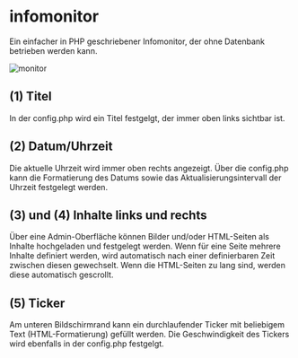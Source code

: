 # infomonitor
Ein einfacher in PHP geschriebener Infomonitor, der ohne Datenbank betrieben werden kann.

![monitor](https://user-images.githubusercontent.com/20777899/27708884-8f99d136-5d1a-11e7-84f6-dea7482c8ebf.jpg)

## (1) Titel
In der config.php wird ein Titel festgelgt, der immer oben links sichtbar ist.

## (2) Datum/Uhrzeit
Die aktuelle Uhrzeit wird immer oben rechts angezeigt. Über die config.php kann die Formatierung des Datums sowie das Aktualisierungsintervall der Uhrzeit festgelegt werden.

## (3) und (4) Inhalte links und rechts
Über eine Admin-Oberfläche können Bilder und/oder HTML-Seiten als Inhalte hochgeladen und festgelegt werden. Wenn für eine Seite mehrere Inhalte definiert werden, wird automatisch nach einer definierbaren Zeit zwischen diesen gewechselt. Wenn die HTML-Seiten zu lang sind, werden diese automatisch gescrollt.

## (5) Ticker
Am unteren Bildschirmrand kann ein durchlaufender Ticker mit beliebigem Text (HTML-Formatierung) gefüllt werden. Die Geschwindigkeit des Tickers wird ebenfalls in der config.php festgelgt.

